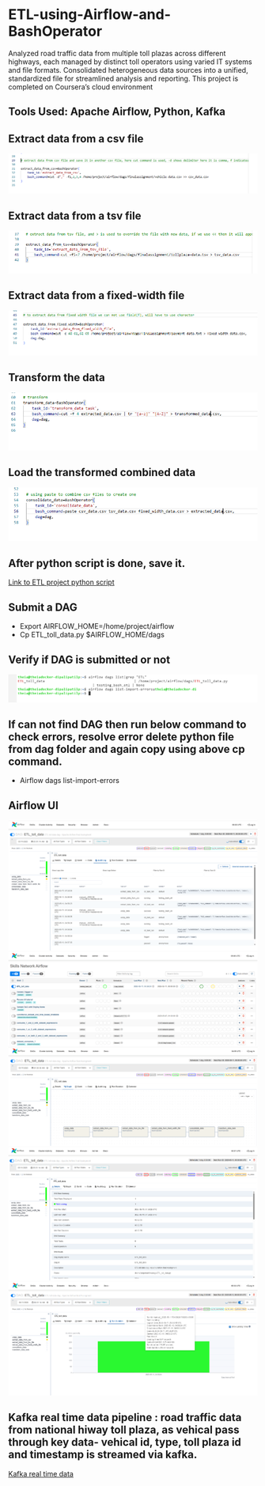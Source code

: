 # ETL-using-Airflow-and-BashOperator
Analyzed road traffic data from multiple toll plazas across different highways, each managed by distinct toll operators using varied IT systems and file formats. Consolidated heterogeneous data sources into a unified, standardized file for streamlined analysis and reporting.
This project is completed on Coursera’s cloud environment

## Tools Used: Apache Airflow, Python, Kafka


##	Extract data from a csv file
![extract_Data_from_csv](https://github.com/Dipapatil/ETL-using-Airflow-and-BashOperator/blob/main/extract_data_from_csv.png)
##	Extract data from a tsv file
![extract Data from tsv](https://github.com/Dipapatil/ETL-using-Airflow-and-BashOperator/blob/main/extract_data_from_tsv.png)

##	Extract data from a fixed-width file
![Extract_data from fixed width file](https://github.com/Dipapatil/ETL-using-Airflow-and-BashOperator/blob/main/extract_data_from_fixed_width.png)
##	Transform the data
![transform_Data](https://github.com/Dipapatil/ETL-using-Airflow-and-BashOperator/blob/main/transform.png)

## Load the transformed combined data
![Load Transformed combined data](https://github.com/Dipapatil/ETL-using-Airflow-and-BashOperator/blob/main/consolidate_data.png)

##	After python script is done, save it.
[Link to ETL project python script](https://github.com/Dipapatil/ETL-using-Airflow-and-BashOperator/blob/main/ETL_toll_data_bash_operator.py)
##	Submit a DAG
* Export AIRFLOW_HOME=/home/project/airflow
* 	Cp ETL_toll_data.py $AIRFLOW_HOME/dags

##	Verify if DAG is submitted or not
![Submit DAG](https://github.com/Dipapatil/ETL-using-Airflow-and-BashOperator/blob/main/submit_dag.png)

##	If can not find DAG then run below command to check errors, resolve error delete python file from dag folder and again copy using above cp command.
*	Airflow dags list-import-errors

## Airflow UI 
![audit_log_airflow](https://github.com/Dipapatil/ETL-using-Airflow-and-BashOperator/blob/main/audit_log_airflow.png)
![Dag is running](https://github.com/Dipapatil/ETL-using-Airflow-and-BashOperator/blob/main/dag_runs.png)
![dag tasks graph view](https://github.com/Dipapatil/ETL-using-Airflow-and-BashOperator/blob/main/dag_tasks.png)
![Details tab of DAG](https://github.com/Dipapatil/ETL-using-Airflow-and-BashOperator/blob/main/details.png)
![run duration option](https://github.com/Dipapatil/ETL-using-Airflow-and-BashOperator/blob/main/run_duration_option.png)

## Kafka real time data pipeline : road traffic data from national hiway toll plaza, as vehical pass through key data- vehical id, type, toll plaza id and timestamp is streamed via kafka.
[Kafka real time data](https://github.com/Dipapatil/ETL-using-Airflow-and-BashOperator/blob/main/Streaming%20ETL%20Pipeline%20using%20Kafka%20project.docx)

